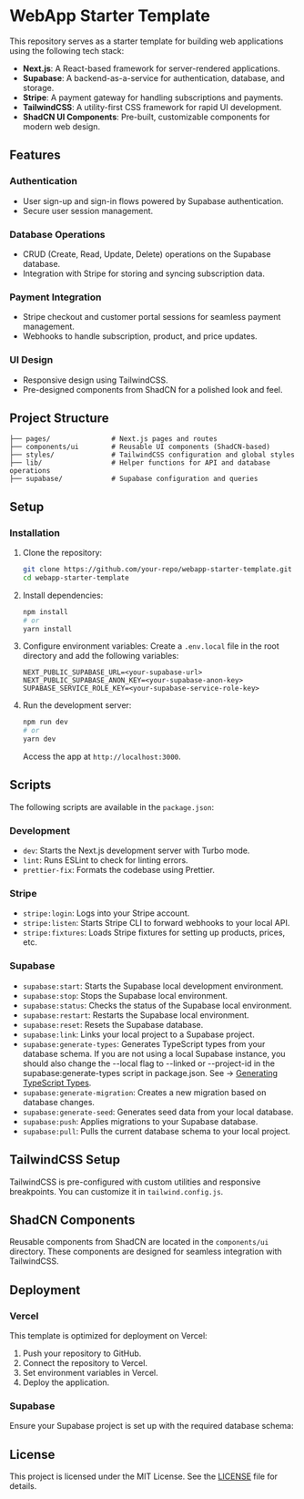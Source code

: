 # WebApp Starter Template

This repository serves as a starter template for building web applications using the following tech stack:

- **Next.js**: A React-based framework for server-rendered applications.
- **Supabase**: A backend-as-a-service for authentication, database, and storage.
- **Stripe**: A payment gateway for handling subscriptions and payments.
- **TailwindCSS**: A utility-first CSS framework for rapid UI development.
- **ShadCN UI Components**: Pre-built, customizable components for modern web design.

## Features

### Authentication

- User sign-up and sign-in flows powered by Supabase authentication.
- Secure user session management.

### Database Operations

- CRUD (Create, Read, Update, Delete) operations on the Supabase database.
- Integration with Stripe for storing and syncing subscription data.

### Payment Integration

- Stripe checkout and customer portal sessions for seamless payment management.
- Webhooks to handle subscription, product, and price updates.

### UI Design

- Responsive design using TailwindCSS.
- Pre-designed components from ShadCN for a polished look and feel.

## Project Structure

```plaintext
├── pages/               # Next.js pages and routes
├── components/ui        # Reusable UI components (ShadCN-based)
├── styles/              # TailwindCSS configuration and global styles
├── lib/                 # Helper functions for API and database operations
├── supabase/            # Supabase configuration and queries
```

## Setup

### Installation

1. Clone the repository:

   ```bash
   git clone https://github.com/your-repo/webapp-starter-template.git
   cd webapp-starter-template
   ```

2. Install dependencies:

   ```bash
   npm install
   # or
   yarn install
   ```

3. Configure environment variables:
   Create a `.env.local` file in the root directory and add the following variables:

   ```env
   NEXT_PUBLIC_SUPABASE_URL=<your-supabase-url>
   NEXT_PUBLIC_SUPABASE_ANON_KEY=<your-supabase-anon-key>
   SUPABASE_SERVICE_ROLE_KEY=<your-supabase-service-role-key>
   ```

4. Run the development server:
   ```bash
   npm run dev
   # or
   yarn dev
   ```
   Access the app at `http://localhost:3000`.

## Scripts

The following scripts are available in the `package.json`:

### Development

- `dev`: Starts the Next.js development server with Turbo mode.
- `lint`: Runs ESLint to check for linting errors.
- `prettier-fix`: Formats the codebase using Prettier.

### Stripe

- `stripe:login`: Logs into your Stripe account.
- `stripe:listen`: Starts Stripe CLI to forward webhooks to your local API.
- `stripe:fixtures`: Loads Stripe fixtures for setting up products, prices, etc.

### Supabase

- `supabase:start`: Starts the Supabase local development environment.
- `supabase:stop`: Stops the Supabase local environment.
- `supabase:status`: Checks the status of the Supabase local environment.
- `supabase:restart`: Restarts the Supabase local environment.
- `supabase:reset`: Resets the Supabase database.
- `supabase:link`: Links your local project to a Supabase project.
- `supabase:generate-types`: Generates TypeScript types from your database schema. If you are not using a local Supabase instance, you should also change the --local flag to --linked or --project-id <string> in the supabase:generate-types script in package.json. See -> [Generating TypeScript Types](https://supabase.com/docs/guides/api/rest/generating-types).
- `supabase:generate-migration`: Creates a new migration based on database changes.
- `supabase:generate-seed`: Generates seed data from your local database.
- `supabase:push`: Applies migrations to your Supabase database.
- `supabase:pull`: Pulls the current database schema to your local project.

## TailwindCSS Setup

TailwindCSS is pre-configured with custom utilities and responsive breakpoints. You can customize it in `tailwind.config.js`.

## ShadCN Components

Reusable components from ShadCN are located in the `components/ui` directory. These components are designed for seamless integration with TailwindCSS.

## Deployment

### Vercel

This template is optimized for deployment on Vercel:

1. Push your repository to GitHub.
2. Connect the repository to Vercel.
3. Set environment variables in Vercel.
4. Deploy the application.

### Supabase

Ensure your Supabase project is set up with the required database schema:

## License

This project is licensed under the MIT License. See the [LICENSE](./LICENSE) file for details.